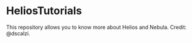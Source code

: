 # HeliosTutorials
This repository allows you to know more about Helios and Nebula. Credit: @dscalzi.
